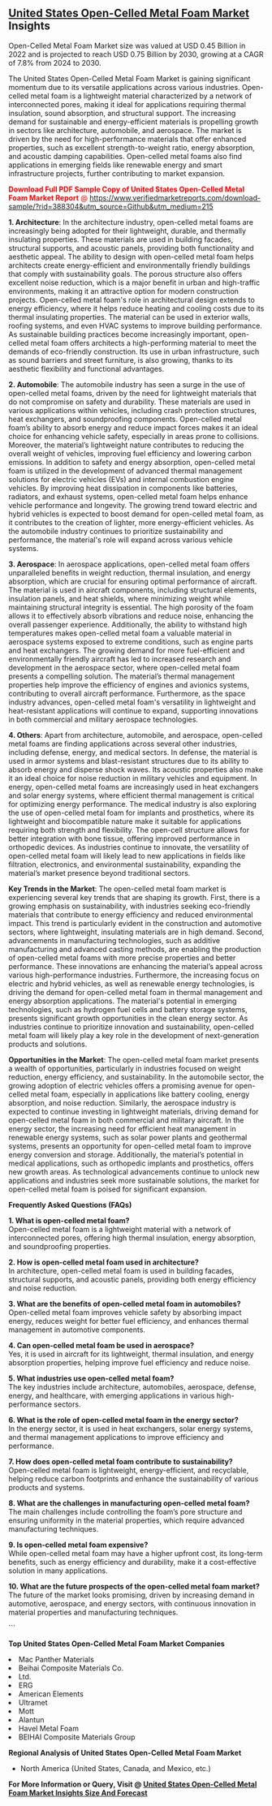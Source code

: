 <h2><a href="https://www.verifiedmarketreports.com/download-sample/?rid=388304&amp;utm_source=Github&amp;utm_medium=215" target="_blank">United States Open-Celled Metal Foam Market</a> Insights</h2><p>Open-Celled Metal Foam Market size was valued at USD 0.45 Billion in 2022 and is projected to reach USD 0.75 Billion by 2030, growing at a CAGR of 7.8% from 2024 to 2030.</p><p> <p>The United States Open-Celled Metal Foam Market is gaining significant momentum due to its versatile applications across various industries. Open-celled metal foam is a lightweight material characterized by a network of interconnected pores, making it ideal for applications requiring thermal insulation, sound absorption, and structural support. The increasing demand for sustainable and energy-efficient materials is propelling growth in sectors like architecture, automobile, and aerospace. The market is driven by the need for high-performance materials that offer enhanced properties, such as excellent strength-to-weight ratio, energy absorption, and acoustic damping capabilities. Open-celled metal foams also find applications in emerging fields like renewable energy and smart infrastructure projects, further contributing to market expansion. <p><span class=""><span style="color: #ff0000;"><strong>Download Full PDF Sample Copy of United States Open-Celled Metal Foam Market Report</strong> @ </span><a href="https://www.verifiedmarketreports.com/download-sample/?rid=388304&amp;utm_source=Github&amp;utm_medium=215" target="_blank">https://www.verifiedmarketreports.com/download-sample/?rid=388304&amp;utm_source=Github&amp;utm_medium=215</a></span></p></p> <p><strong>1. Architecture</strong>: In the architecture industry, open-celled metal foams are increasingly being adopted for their lightweight, durable, and thermally insulating properties. These materials are used in building facades, structural supports, and acoustic panels, providing both functionality and aesthetic appeal. The ability to design with open-celled metal foam helps architects create energy-efficient and environmentally friendly buildings that comply with sustainability goals. The porous structure also offers excellent noise reduction, which is a major benefit in urban and high-traffic environments, making it an attractive option for modern construction projects. Open-celled metal foam's role in architectural design extends to energy efficiency, where it helps reduce heating and cooling costs due to its thermal insulating properties. The material can be used in exterior walls, roofing systems, and even HVAC systems to improve building performance. As sustainable building practices become increasingly important, open-celled metal foam offers architects a high-performing material to meet the demands of eco-friendly construction. Its use in urban infrastructure, such as sound barriers and street furniture, is also growing, thanks to its aesthetic flexibility and functional advantages.</p> <p><strong>2. Automobile</strong>: The automobile industry has seen a surge in the use of open-celled metal foams, driven by the need for lightweight materials that do not compromise on safety and durability. These materials are used in various applications within vehicles, including crash protection structures, heat exchangers, and soundproofing components. Open-celled metal foam’s ability to absorb energy and reduce impact forces makes it an ideal choice for enhancing vehicle safety, especially in areas prone to collisions. Moreover, the material’s lightweight nature contributes to reducing the overall weight of vehicles, improving fuel efficiency and lowering carbon emissions. In addition to safety and energy absorption, open-celled metal foam is utilized in the development of advanced thermal management solutions for electric vehicles (EVs) and internal combustion engine vehicles. By improving heat dissipation in components like batteries, radiators, and exhaust systems, open-celled metal foam helps enhance vehicle performance and longevity. The growing trend toward electric and hybrid vehicles is expected to boost demand for open-celled metal foam, as it contributes to the creation of lighter, more energy-efficient vehicles. As the automobile industry continues to prioritize sustainability and performance, the material's role will expand across various vehicle systems.</p> <p><strong>3. Aerospace</strong>: In aerospace applications, open-celled metal foam offers unparalleled benefits in weight reduction, thermal insulation, and energy absorption, which are crucial for ensuring optimal performance of aircraft. The material is used in aircraft components, including structural elements, insulation panels, and heat shields, where minimizing weight while maintaining structural integrity is essential. The high porosity of the foam allows it to effectively absorb vibrations and reduce noise, enhancing the overall passenger experience. Additionally, the ability to withstand high temperatures makes open-celled metal foam a valuable material in aerospace systems exposed to extreme conditions, such as engine parts and heat exchangers. The growing demand for more fuel-efficient and environmentally friendly aircraft has led to increased research and development in the aerospace sector, where open-celled metal foam presents a compelling solution. The material’s thermal management properties help improve the efficiency of engines and avionics systems, contributing to overall aircraft performance. Furthermore, as the space industry advances, open-celled metal foam's versatility in lightweight and heat-resistant applications will continue to expand, supporting innovations in both commercial and military aerospace technologies.</p> <p><strong>4. Others</strong>: Apart from architecture, automobile, and aerospace, open-celled metal foams are finding applications across several other industries, including defense, energy, and medical sectors. In defense, the material is used in armor systems and blast-resistant structures due to its ability to absorb energy and disperse shock waves. Its acoustic properties also make it an ideal choice for noise reduction in military vehicles and equipment. In energy, open-celled metal foams are increasingly used in heat exchangers and solar energy systems, where efficient thermal management is critical for optimizing energy performance. The medical industry is also exploring the use of open-celled metal foam for implants and prosthetics, where its lightweight and biocompatible nature make it suitable for applications requiring both strength and flexibility. The open-cell structure allows for better integration with bone tissue, offering improved performance in orthopedic devices. As industries continue to innovate, the versatility of open-celled metal foam will likely lead to new applications in fields like filtration, electronics, and environmental sustainability, expanding the material’s market presence beyond traditional sectors.</p> <p><strong>Key Trends in the Market</strong>: The open-celled metal foam market is experiencing several key trends that are shaping its growth. First, there is a growing emphasis on sustainability, with industries seeking eco-friendly materials that contribute to energy efficiency and reduced environmental impact. This trend is particularly evident in the construction and automotive sectors, where lightweight, insulating materials are in high demand. Second, advancements in manufacturing technologies, such as additive manufacturing and advanced casting methods, are enabling the production of open-celled metal foams with more precise properties and better performance. These innovations are enhancing the material’s appeal across various high-performance industries. Furthermore, the increasing focus on electric and hybrid vehicles, as well as renewable energy technologies, is driving the demand for open-celled metal foam in thermal management and energy absorption applications. The material's potential in emerging technologies, such as hydrogen fuel cells and battery storage systems, presents significant growth opportunities in the clean energy sector. As industries continue to prioritize innovation and sustainability, open-celled metal foam will likely play a key role in the development of next-generation products and solutions.</p> <p><strong>Opportunities in the Market</strong>: The open-celled metal foam market presents a wealth of opportunities, particularly in industries focused on weight reduction, energy efficiency, and sustainability. In the automobile sector, the growing adoption of electric vehicles offers a promising avenue for open-celled metal foam, especially in applications like battery cooling, energy absorption, and noise reduction. Similarly, the aerospace industry is expected to continue investing in lightweight materials, driving demand for open-celled metal foam in both commercial and military aircraft. In the energy sector, the increasing need for efficient heat management in renewable energy systems, such as solar power plants and geothermal systems, presents an opportunity for open-celled metal foam to improve energy conversion and storage. Additionally, the material’s potential in medical applications, such as orthopedic implants and prosthetics, offers new growth areas. As technological advancements continue to unlock new applications and industries seek more sustainable solutions, the market for open-celled metal foam is poised for significant expansion.</p> <p><strong>Frequently Asked Questions (FAQs)</strong></p> <p><strong>1. What is open-celled metal foam?</strong><br>Open-celled metal foam is a lightweight material with a network of interconnected pores, offering high thermal insulation, energy absorption, and soundproofing properties.</p> <p><strong>2. How is open-celled metal foam used in architecture?</strong><br>In architecture, open-celled metal foam is used in building facades, structural supports, and acoustic panels, providing both energy efficiency and noise reduction.</p> <p><strong>3. What are the benefits of open-celled metal foam in automobiles?</strong><br>Open-celled metal foam improves vehicle safety by absorbing impact energy, reduces weight for better fuel efficiency, and enhances thermal management in automotive components.</p> <p><strong>4. Can open-celled metal foam be used in aerospace?</strong><br>Yes, it is used in aircraft for its lightweight, thermal insulation, and energy absorption properties, helping improve fuel efficiency and reduce noise.</p> <p><strong>5. What industries use open-celled metal foam?</strong><br>The key industries include architecture, automobiles, aerospace, defense, energy, and healthcare, with emerging applications in various high-performance sectors.</p> <p><strong>6. What is the role of open-celled metal foam in the energy sector?</strong><br>In the energy sector, it is used in heat exchangers, solar energy systems, and thermal management applications to improve efficiency and performance.</p> <p><strong>7. How does open-celled metal foam contribute to sustainability?</strong><br>Open-celled metal foam is lightweight, energy-efficient, and recyclable, helping reduce carbon footprints and enhance the sustainability of various products and systems.</p> <p><strong>8. What are the challenges in manufacturing open-celled metal foam?</strong><br>The main challenges include controlling the foam’s pore structure and ensuring uniformity in the material properties, which require advanced manufacturing techniques.</p> <p><strong>9. Is open-celled metal foam expensive?</strong><br>While open-celled metal foam may have a higher upfront cost, its long-term benefits, such as energy efficiency and durability, make it a cost-effective solution in many applications.</p> <p><strong>10. What are the future prospects of the open-celled metal foam market?</strong><br>The future of the market looks promising, driven by increasing demand in automotive, aerospace, and energy sectors, with continuous innovation in material properties and manufacturing techniques.</p> ```</p><p><strong>Top United States Open-Celled Metal Foam Market Companies</strong></p><div data-test-id=""><p><li>Mac Panther Materials</li><li> Beihai Composite Materials Co.</li><li> Ltd.</li><li> ERG</li><li> American Elements</li><li> Ultramet</li><li> Mott</li><li> Alantun</li><li> Havel Metal Foam</li><li> BEIHAI Composite Materials Group</li></p><div><strong>Regional Analysis of&nbsp;United States Open-Celled Metal Foam Market</strong></div><ul><li dir="ltr"><p dir="ltr">North America&nbsp;(United States, Canada, and Mexico, etc.)</p></li></ul><p><strong>For More Information or Query, Visit @&nbsp;</strong><strong><a href="https://www.verifiedmarketreports.com/product/open-celled-metal-foam-market/?utm_source=Github&amp;utm_medium=215" target="_blank">United States Open-Celled Metal Foam Market Insights Size And Forecast</a></strong></p></div>
